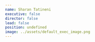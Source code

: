 ```yaml
---
name: Sharan Tatineni
executive: false
director: false
lead: false
position: undefined
image: ../assets/default_exec_image.png
---
```

